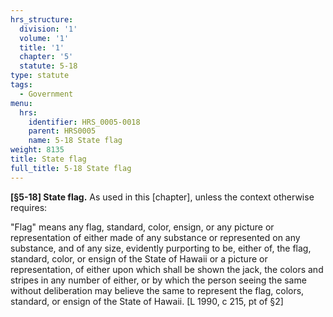 ```yaml
---
hrs_structure:
  division: '1'
  volume: '1'
  title: '1'
  chapter: '5'
  statute: 5-18
type: statute
tags:
  - Government
menu:
  hrs:
    identifier: HRS_0005-0018
    parent: HRS0005
    name: 5-18 State flag
weight: 8135
title: State flag
full_title: 5-18 State flag
---
```

**[§5-18] State flag.** As used in this [chapter], unless the context otherwise requires:

"Flag" means any flag, standard, color, ensign, or any picture or representation of either made of any substance or represented on any substance, and of any size, evidently purporting to be, either of, the flag, standard, color, or ensign of the State of Hawaii or a picture or representation, of either upon which shall be shown the jack, the colors and stripes in any number of either, or by which the person seeing the same without deliberation may believe the same to represent the flag, colors, standard, or ensign of the State of Hawaii. [L 1990, c 215, pt of §2]